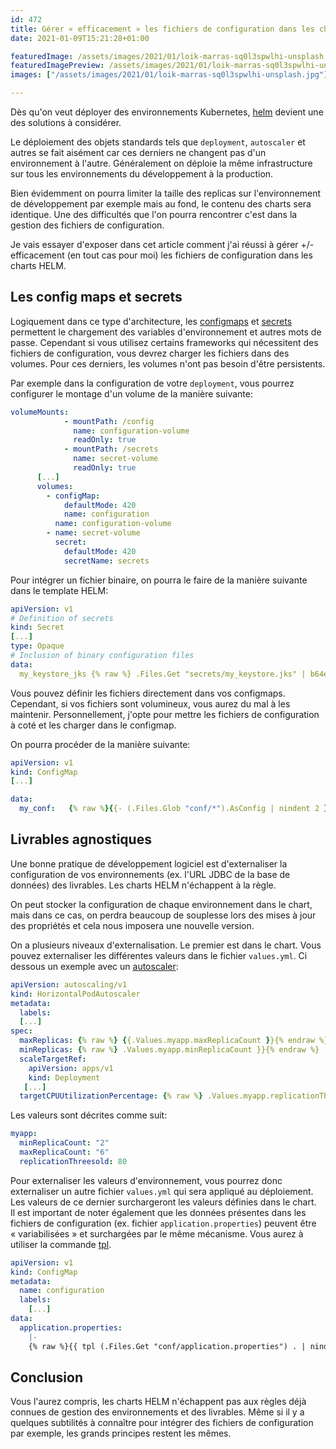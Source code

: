 ```yaml
---
id: 472
title: Gérer « efficacement » les fichiers de configuration dans les charts HELM
date: 2021-01-09T15:21:28+01:00

featuredImage: /assets/images/2021/01/loik-marras-sq0l3spwlhi-unsplash.jpg
featuredImagePreview: /assets/images/2021/01/loik-marras-sq0l3spwlhi-unsplash.jpg
images: ["/assets/images/2021/01/loik-marras-sq0l3spwlhi-unsplash.jpg"]

---
```

Dès qu'on veut déployer des environnements Kubernetes, [helm](https://helm.sh/) devient une des
solutions à considérer.

Le déploiement des objets standards tels que ``deployment``, ``autoscaler`` et autres se fait aisément car ces derniers ne changent pas d'un environnement à l'autre. Généralement on déploie la même infrastructure sur tous les environnements du développement à la production.

Bien évidemment on pourra limiter la taille des replicas sur l'environnement de développement par exemple mais au fond, le contenu des charts sera identique. Une des difficultés que l'on pourra rencontrer c'est dans la gestion des fichiers de configuration. 

Je vais essayer d'exposer dans cet article comment j'ai réussi à gérer +/- efficacement (en tout cas pour moi) les fichiers de configuration dans les charts HELM.

## Les config maps et secrets

Logiquement dans ce type d'architecture, les [configmaps](https://kubernetes.io/docs/concepts/configuration/configmap/) et [secrets](https://kubernetes.io/docs/concepts/configuration/secret/) permettent le chargement des variables d'environnement et autres mots de passe. Cependant si vous utilisez certains frameworks qui nécessitent des fichiers de configuration, vous devrez charger les fichiers dans des volumes. Pour ces derniers, les volumes n'ont pas besoin d'être persistents.

Par exemple dans la configuration de votre `deployment`, vous pourrez configurer le montage d'un volume de la manière suivante:  


```yaml
volumeMounts:
            - mountPath: /config
              name: configuration-volume
              readOnly: true
            - mountPath: /secrets
              name: secret-volume
              readOnly: true
      [...]
      volumes:
        - configMap:
            defaultMode: 420
            name: configuration
          name: configuration-volume
        - name: secret-volume
          secret:
            defaultMode: 420
            secretName: secrets
```


Pour intégrer un fichier binaire, on pourra le faire de la manière suivante dans le template HELM:

```yaml
apiVersion: v1
# Definition of secrets
kind: Secret
[...]
type: Opaque
# Inclusion of binary configuration files
data:
  my_keystore_jks {% raw %} .Files.Get "secrets/my_keystore.jks" | b64enc }} {% endraw %}
```


Vous pouvez définir les fichiers directement dans vos configmaps. Cependant, si vos fichiers sont volumineux, vous aurez du mal à les maintenir. Personnellement, j'opte pour mettre les fichiers de configuration à coté et les charger dans le configmap.

On pourra procéder de la manière suivante:

```yaml
apiVersion: v1
kind: ConfigMap
[...]

data:
  my_conf:   {% raw %}{{- (.Files.Glob "conf/*").AsConfig | nindent 2 }} {% endraw %}

```


## Livrables agnostiques

Une bonne pratique de développement logiciel est d'externaliser la configuration de vos environnements (ex. l'URL JDBC de la base de données) des livrables. Les charts HELM n'échappent à la règle.

On peut stocker la configuration de chaque environnement dans le chart, mais dans ce cas, on perdra beaucoup de souplesse lors des mises à jour des propriétés et cela nous imposera une nouvelle version.

On a plusieurs niveaux d'externalisation. Le premier est dans le chart. Vous pouvez externaliser les différentes valeurs dans le fichier `values.yml`. Ci dessous un exemple avec un [autoscaler](https://kubernetes.io/docs/tasks/run-application/horizontal-pod-autoscale/):

```yaml
apiVersion: autoscaling/v1
kind: HorizontalPodAutoscaler
metadata:
  labels:
  [...]
spec:
  maxReplicas: {% raw %} {{.Values.myapp.maxReplicaCount }}{% endraw %}
  minReplicas: {% raw %} .Values.myapp.minReplicaCount }}{% endraw %}
  scaleTargetRef:
    apiVersion: apps/v1
    kind: Deployment
   [...]
  targetCPUUtilizationPercentage: {% raw %} .Values.myapp.replicationThreesold }}{% endraw %}

```


Les valeurs sont décrites comme suit:

```yaml
myapp:
  minReplicaCount: "2"
  maxReplicaCount: "6"
  replicationThreesold: 80
```


Pour externaliser les valeurs d'environnement, vous pourrez donc externaliser un autre fichier `values.yml` qui sera appliqué au déploiement. Les valeurs de ce dernier surchargeront les valeurs définies dans le chart.  
Il est important de noter également que les données présentes dans les fichiers de configuration (ex. fichier `application.properties`) peuvent être « variabilisées » et surchargées par le même mécanisme. Vous aurez à utiliser la commande [tpl](https://helm.sh/docs/chart_template_guide/functions_and_pipelines/).  


```yaml
apiVersion: v1
kind: ConfigMap
metadata:
  name: configuration
  labels:
    [...]
data:
  application.properties: 
    |- 
    {% raw %}{{ tpl (.Files.Get "conf/application.properties") . | nindent 4}} {% endraw %}
```


## Conclusion

Vous l'aurez compris, les charts HELM n'échappent pas aux règles déjà connues de gestion des environnements et des livrables. Même si il y a quelques subtilités à connaître pour intégrer des fichiers de configuration par exemple, les grands principes restent les mêmes.